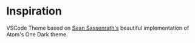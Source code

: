 # Inspiration

VSCode Theme based on [Sean Sassenrath's](https://marketplace.visualstudio.com/items?itemName=seansassenrath.vscode-theme-superonedark) beautiful implementation of Atom's One Dark theme.
